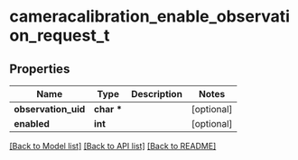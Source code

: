 # cameracalibration_enable_observation_request_t

## Properties
Name | Type | Description | Notes
------------ | ------------- | ------------- | -------------
**observation_uid** | **char \*** |  | [optional] 
**enabled** | **int** |  | [optional] 

[[Back to Model list]](../README.md#documentation-for-models) [[Back to API list]](../README.md#documentation-for-api-endpoints) [[Back to README]](../README.md)


